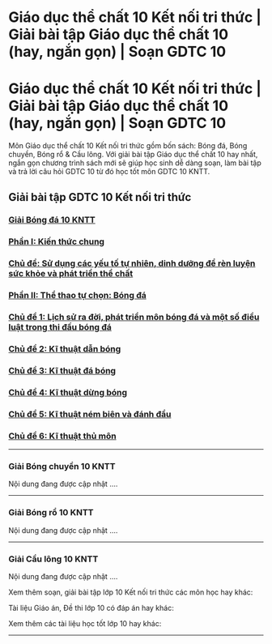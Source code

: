 # Giáo dục thể chất 10 Kết nối tri thức | Giải bài tập Giáo dục thể chất 10 (hay, ngắn gọn) | Soạn GDTC 10

# Giáo dục thể chất 10 Kết nối tri thức | Giải bài tập Giáo dục thể chất 10 (hay, ngắn gọn) | Soạn GDTC 10

Môn Giáo dục thể chất 10 Kết nối tri thức gồm bốn sách: Bóng đá, Bóng chuyền, Bóng rổ & Cầu lông. Với giải bài tập Giáo dục thể chất 10 hay nhất, ngắn gọn chương trình sách mới sẽ giúp học sinh dễ dàng soạn, làm bài tập và trả lời câu hỏi GDTC 10 từ đó học tốt môn GDTC 10 KNTT.

## Giải bài tập GDTC 10 Kết nối tri thức

### [**Giải Bóng đá 10 KNTT**](https://vietjack.com/giao-duc-the-chat-10-kn/bong-da.jsp)

### [**Phần I: Kiến thức chung**](https://vietjack.com/giao-duc-the-chat-10-kn/phan-1-kien-thuc-chung-bd.jsp)

### [**Chủ đề: Sử dụng các yếu tố tự nhiên, dinh dưỡng để rèn luyện sức khỏe và phát triển thể chất**](https://vietjack.com/giao-duc-the-chat-10-kn/chu-de-su-dung-cac-yeu-to-tu-nhien-dinh-duong-de-ren-luyen-bd.jsp)

### [**Phần II: Thể thao tự chọn: Bóng đá**](https://vietjack.com/giao-duc-the-chat-10-kn/phan-2-the-thao-tu-chon-bong-da-bd.jsp)

### [**Chủ đề 1: Lịch sử ra đời, phát triển môn bóng đá và một số điều luật trong thi đấu bóng đá**](https://vietjack.com/giao-duc-the-chat-10-kn/chu-de-1-lich-su-ra-doi-phat-trien-mon-bong-da-bd.jsp)

### [**Chủ đề 2: Kĩ thuật dẫn bóng**](https://vietjack.com/giao-duc-the-chat-10-kn/chu-de-2-ki-thuat-dan-bong-bd.jsp)

### [**Chủ đề 3: Kĩ thuật đá bóng**](https://vietjack.com/giao-duc-the-chat-10-kn/chu-de-3-ki-thuat-da-bong-bd.jsp)

### [**Chủ đề 4: Kĩ thuật dừng bóng**](https://vietjack.com/giao-duc-the-chat-10-kn/chu-de-4-ki-thuat-dung-bong-bd.jsp)

### [**Chủ đề 5: Kĩ thuật ném biên và đánh đầu**](https://vietjack.com/giao-duc-the-chat-10-kn/chu-de-5-ki-thuat-nem-bien-va-danh-dau-bd.jsp)

### [**Chủ đề 6: Kĩ thuật thủ môn**](https://vietjack.com/giao-duc-the-chat-10-kn/chu-de-6-ki-thuat-thu-mon-bd.jsp)

* * *

### **Giải Bóng chuyền 10 KNTT**

Nội dung đang được cập nhật ....

* * *

### **Giải Bóng rổ 10 KNTT**

Nội dung đang được cập nhật ....

* * *

### **Giải Cầu lông 10 KNTT**

Nội dung đang được cập nhật ....

Xem thêm soạn, giải bài tập lớp 10 Kết nối tri thức các môn học hay khác:

Tài liệu Giáo án, Đề thi lớp 10 có đáp án hay khác:

Xem thêm các tài liệu học tốt lớp 10 hay khác:

* * *
